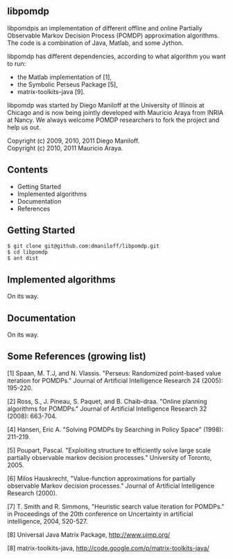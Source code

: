 libpomdp
--------

libpomdpis an implementation of different offline and
online Partially Observable Markov Decision Process (POMDP)
approximation algorithms. The code is a combination of Java,
Matlab, and some Jython.

libpomdp has different dependencies, according to what algorithm you
want to run:

- the Matlab implementation of [1], 
- the Symbolic Perseus Package [5],
- matrix-toolkits-java [9].

libpomdp was started by Diego Maniloff at the University of Illinois
at Chicago and is now being jointly developed with Mauricio Araya from
INRIA at Nancy. We always welcome POMDP researchers to fork the
project and help us out.

Copyright (c) 2009, 2010, 2011 Diego Maniloff.  
Copyright (c) 2010, 2011 Mauricio Araya.


Contents
--------

- Getting Started
- Implemented algorithms
- Documentation
- References

Getting Started
---------------
```
$ git clone git@github.com:dmaniloff/libpomdp.git
$ cd libpomdp
$ ant dist
```

Implemented algorithms
----------------------
On its way.

Documentation
-------------
On its way.

Some References (growing list)
------------------------------
[1] Spaan, M. T.J, and N. Vlassis. "Perseus: Randomized point-based
value iteration for POMDPs." Journal of Artificial Intelligence
Research 24 (2005): 195-220.

[2] Ross, S., J. Pineau, S. Paquet, and B. Chaib-draa. "Online
planning algorithms for POMDPs." Journal of Artificial Intelligence
Research 32 (2008): 663-704.

[4] Hansen, Eric A. "Solving POMDPs by Searching in Policy Space"
(1998): 211-219.

[5] Poupart, Pascal. "Exploiting structure to efficiently solve large
scale partially observable markov decision processes." University of
Toronto, 2005.

[6] Milos Hauskrecht, "Value-function approximations for partially
observable Markov decision processes." Journal of Artificial
Intelligence Research (2000).

[7] T. Smith and R. Simmons, "Heuristic search value iteration for
POMDPs." in Proceedings of the 20th conference on Uncertainty in
artificial intelligence, 2004, 520-527.

[8] Universal Java Matrix Package, http://www.ujmp.org/

[8] matrix-toolkits-java, http://code.google.com/p/matrix-toolkits-java/
